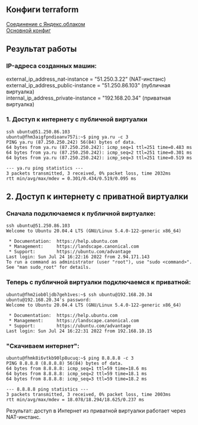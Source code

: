## Конфиги terraform

[Соединение с Яндекс.облаком](https://github.com/GrigoriyAzatyan/devops-netology/blob/main/terraform/15.1/provider.tf)    
[Основной конфиг](https://github.com/GrigoriyAzatyan/devops-netology/blob/main/terraform/15.1/main.tf)    


## Результат работы
### IP-адреса созданных машин:
external_ip_address_nat-instance = "51.250.3.22"  (NAT-инстанс)  
external_ip_address_public-instance = "51.250.86.103"  (публичная виртуалка)  
internal_ip_address_private-instance = "192.168.20.34"  (приватная виртуалка)   

### 1. Доступ к интернету с публичной виртуалки

```
ssh ubuntu@51.250.86.103
ubuntu@fhm3aigfpndioanv757i:~$ ping ya.ru -c 3
PING ya.ru (87.250.250.242) 56(84) bytes of data.
64 bytes from ya.ru (87.250.250.242): icmp_seq=1 ttl=251 time=0.483 ms
64 bytes from ya.ru (87.250.250.242): icmp_seq=2 ttl=251 time=0.301 ms
64 bytes from ya.ru (87.250.250.242): icmp_seq=3 ttl=251 time=0.519 ms

--- ya.ru ping statistics ---
3 packets transmitted, 3 received, 0% packet loss, time 2032ms
rtt min/avg/max/mdev = 0.301/0.434/0.519/0.095 ms
```

## 2. Доступ к интернету с приватной виртуалки

### Сначала подключаемся к публичной виртуалке:
```
ssh ubuntu@51.250.86.103
Welcome to Ubuntu 20.04.4 LTS (GNU/Linux 5.4.0-122-generic x86_64)

 * Documentation:  https://help.ubuntu.com
 * Management:     https://landscape.canonical.com
 * Support:        https://ubuntu.com/advantage
Last login: Sun Jul 24 16:22:16 2022 from 2.94.171.143
To run a command as administrator (user "root"), use "sudo <command>".
See "man sudo_root" for details.
```

### Теперь с публичной виртуалки подключаемся к приватной:  

```
ubuntu@fhm2iob0ljdb7geh1ves:~$ ssh ubuntu@192.168.20.34
ubuntu@192.168.20.34's password:
Welcome to Ubuntu 20.04.4 LTS (GNU/Linux 5.4.0-122-generic x86_64)

 * Documentation:  https://help.ubuntu.com
 * Management:     https://landscape.canonical.com
 * Support:        https://ubuntu.com/advantage
Last login: Sun Jul 24 16:22:31 2022 from 192.168.10.15
```


### "Скачиваем интернет":

```
ubuntu@fhmk8i6vtkb90lp8ucuq:~$ ping 8.8.8.8 -c 3
PING 8.8.8.8 (8.8.8.8) 56(84) bytes of data.
64 bytes from 8.8.8.8: icmp_seq=1 ttl=59 time=18.6 ms
64 bytes from 8.8.8.8: icmp_seq=2 ttl=59 time=18.1 ms
64 bytes from 8.8.8.8: icmp_seq=3 ttl=59 time=18.2 ms

--- 8.8.8.8 ping statistics ---
3 packets transmitted, 3 received, 0% packet loss, time 2003ms
rtt min/avg/max/mdev = 18.078/18.294/18.625/0.237 ms
```

Результат: доступ в Интернет из приватной виртуалки работает через NAT-инстанс.

